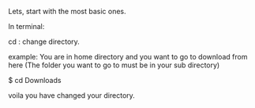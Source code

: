 Lets, start with the most basic ones.

In terminal:

cd : change directory.

example:
 You are in home directory and you want to go to download from here
 (The folder you want to go to must be in your sub directory)

 $ cd Downloads

 voila you have changed your directory.
